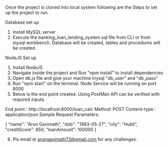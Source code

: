 Once the project is cloned into local system following are the Steps to set up the project to run.

Database set up
1. Install MySQL server
2. Execute the banking_loan_lending_system.sql file from CLI or from mysql workbench.
   Database will be created, tables and procedures will be created.


NodeJS Set up
1. Install NodeJS
2. Navigate inside the project and Run "npm install" to install dependencies
3. Open db.js file and give your machine mysql "db_user" and "db_pass"
4. Run "npm start" on the terminal. Node Service will be running on port 8000
5. Below is the end point created. Using PostMan API can be verified with required inputs.

End point : http://localhost:8000/loan_calc
Method: POST
Content-type : application/json
Sample Request Parameters:

{
  "name": "Arun Gavimath",
  "dob": "1993-05-27",
  "city": "Hubli",
  "creditScore": 850,
  "loanAmount": 100000
}


6. Pls email at arungavimath73@gmail.com for any challenges.